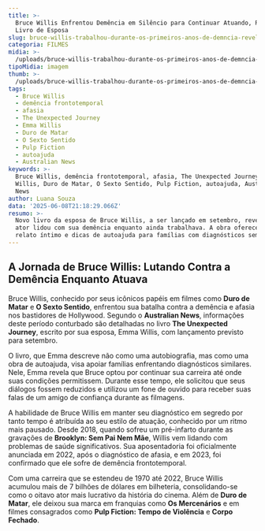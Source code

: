 ```yaml
---
title: >-
  Bruce Willis Enfrentou Demência em Silêncio para Continuar Atuando, Revela
  Livro de Esposa
slug: bruce-willis-trabalhou-durante-os-primeiros-anos-de-demncia-revela-livro
categoria: FILMES
midia: >-
  /uploads/bruce-willis-trabalhou-durante-os-primeiros-anos-de-demncia-revela-livro-thumb.jpg
tipoMidia: imagem
thumb: >-
  /uploads/bruce-willis-trabalhou-durante-os-primeiros-anos-de-demncia-revela-livro-thumb.jpg
tags:
  - Bruce Willis
  - demência frontotemporal
  - afasia
  - The Unexpected Journey
  - Emma Willis
  - Duro de Matar
  - O Sexto Sentido
  - Pulp Fiction
  - autoajuda
  - Australian News
keywords: >-
  Bruce Willis, demência frontotemporal, afasia, The Unexpected Journey, Emma
  Willis, Duro de Matar, O Sexto Sentido, Pulp Fiction, autoajuda, Australian
  News
author: Luana Souza
data: '2025-06-08T21:18:29.066Z'
resumo: >-
  Novo livro da esposa de Bruce Willis, a ser lançado em setembro, revela como o
  ator lidou com sua demência enquanto ainda trabalhava. A obra oferece um
  relato íntimo e dicas de autoajuda para famílias com diagnósticos semelhantes.
---
```


## A Jornada de Bruce Willis: Lutando Contra a Demência Enquanto Atuava

Bruce Willis, conhecido por seus icônicos papéis em filmes como **Duro de Matar** e **O Sexto Sentido**, enfrentou sua batalha contra a demência e afasia nos bastidores de Hollywood. Segundo o **Australian News**, informações deste período conturbado são detalhadas no livro **The Unexpected Journey**, escrito por sua esposa, Emma Willis, com lançamento previsto para setembro.

O livro, que Emma descreve não como uma autobiografia, mas como uma obra de autoajuda, visa apoiar famílias enfrentando diagnósticos similares. Nele, Emma revela que Bruce optou por continuar sua carreira até onde suas condições permitissem. Durante esse tempo, ele solicitou que seus diálogos fossem reduzidos e utilizou um fone de ouvido para receber suas falas de um amigo de confiança durante as filmagens.

A habilidade de Bruce Willis em manter seu diagnóstico em segredo por tanto tempo é atribuída ao seu estilo de atuação, conhecido por um ritmo mais pausado. Desde 2018, quando sofreu um pré-infarto durante as gravações de **Brooklyn: Sem Pai Nem Mãe**, Willis vem lidando com problemas de saúde significativos. Sua aposentadoria foi oficialmente anunciada em 2022, após o diagnóstico de afasia, e em 2023, foi confirmado que ele sofre de demência frontotemporal.

Com uma carreira que se estendeu de 1970 até 2022, Bruce Willis acumulou mais de 7 bilhões de dólares em bilheteria, consolidando-se como o oitavo ator mais lucrativo da história do cinema. Além de **Duro de Matar**, ele deixou sua marca em franquias como **Os Mercenários** e em filmes consagrados como **Pulp Fiction: Tempo de Violência** e **Corpo Fechado**.
